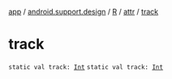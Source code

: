 [app](../../../index.md) / [android.support.design](../../index.md) / [R](../index.md) / [attr](index.md) / [track](.)

# track

`static val track: `[`Int`](https://kotlinlang.org/api/latest/jvm/stdlib/kotlin/-int/index.html)
`static val track: `[`Int`](https://kotlinlang.org/api/latest/jvm/stdlib/kotlin/-int/index.html)